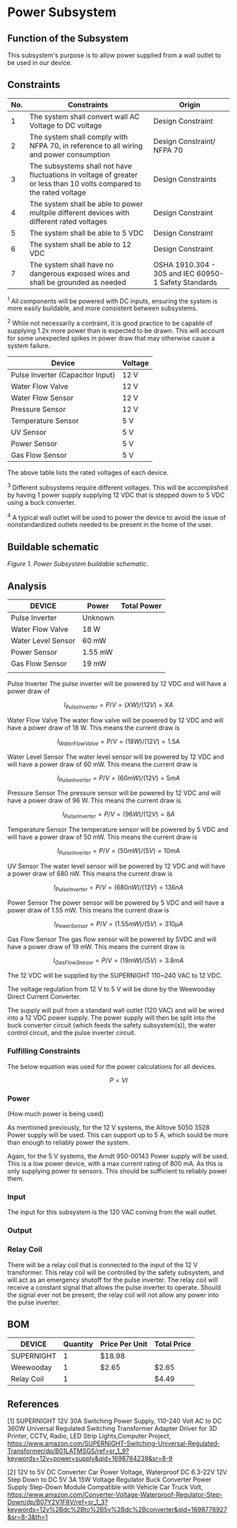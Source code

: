 # Power Subsystem

## Function of the Subsystem

This subsystem's purpose is to allow power supplied from a wall outlet to be used in our device.


## Constraints

| No. | Constraints                                                                         | Origin            |
| --- | ----------------------------------------------------------------------------------- | ----------------- |
| 1   | The system shall convert wall AC Voltage to DC voltage | Design Constraint |
| 2   | The system shall comply with NFPA 70, in reference to all wiring and power consumption| Design Constraint/ NFPA 70 |
| 3   | The subsystems shall not have fluctuations in voltage of greater or less than 10 volts compared to the rated voltage                          | Design Constraints |
| 4   | The system shall be able to power multpile different devices with different rated voltages | Design Constraint |
| 5   | The system shall be able to 5 VDC | Design Constraint |
| 6   | The system shall be able to 12 VDC | Design Constraint |
| 7   | The system shall have no dangerous exposed wires and shall be grounded as needed | OSHA 1910.304 - 305 and IEC 60950-1 Safety Standards |



<sup>1</sup> All components will be powered with DC inputs, ensuring the system is more easily buildable, and more consistent between subsystems.

<sup>2</sup> While not necessarily a contraint, it is good practice to be capable of supplying 1.2x more power than is expected to be drawn. This will account for some unexpected spikes in power draw that may otherwise cause a system failure.

| Device          | Voltage |
| ----------------- | ------------------------ |
| Pulse Inverter (Capacitor Input)     | 12 V                    |
| Water Flow Valve             | 12 V                   |
| Water Flow Sensor             | 12 V                    |
| Pressure Sensor             | 12 V                   |
| Temperature Sensor |  5 V         |
| UV Sensor           | 5 V             |
| Power Sensor            |  5 V                  |
| Gas Flow Sensor           | 5 V                   |


The above table lists the rated voltages of each device.

<sup>3</sup> Different subsystems require different voltages. This will be accomplished by having 1 power supply supplying 12 VDC that is stepped down to 5 VDC using a buck converter.

<sup>4</sup>  A typical wall outlet will be used to power the device to avoid the issue of nonstandardized outlets needed to be present in the home of the user.





## Buildable schematic 



*Figure 1. Power Subsystem buildable schematic.*




## Analysis

| DEVICE            | Power |Total Power |
| ----------------- | ------------------------ | ------------------------ | 
| Pulse Inverter    | Unknown                    |                    | 
| Water Flow Valve         | 18 W                     |                    | 
| Water Level Sensor            | 60 mW                    |                    | 
| Power Sensor            | 1.55 mW                    |                   | 
| Gas Flow Sensor            | 19 mW                   |                   |
|            |                  |                   |

Pulse Inverter
The pulse inverter will be powered by 12 VDC and will have a power draw of 
~~~math
I_{Pulse Inverter} = P/V = (XW)/(12V) = XA
~~~

Water Flow Valve
The water flow valve will be powered by 12 VDC and will have a power draw of 18 W. This means the current draw is
~~~math
I_{Water Flow Valve} = P/V = (18W)/(12V) = 1.5A
~~~

Water Level Sensor
The water level sensor will be powered by 12 VDC and will have a power draw of 60 mW. This means the current draw is
~~~math
I_{Pulse Inverter} = P/V = (60mW)/(12V) = 5mA
~~~

Pressure Sensor
The pressure sensor will be powered by 12 VDC and will have a power draw of 96 W. This means the current draw is
~~~math
I_{Pulse Inverter} = P/V = (96W)/(12V) = 8A
~~~

Temperature Sensor
The temperature sensor will be powered by 5 VDC and will have a power draw of 50 mW. This means the current draw is
~~~math
I_{Pulse Inverter} = P/V = (50mW)/(5V) = 10mA
~~~

UV Sensor
The water level sensor will be powered by 12 VDC and will have a power draw of 680 nW. This means the current draw is
~~~math
I_{Pulse Inverter} = P/V = (680nW)/(12V) = 136nA
~~~


Power Sensor
The power sensor will be powered by 5 VDC and will have a power draw of 1.55 mW. This means the current draw is
~~~math
I_{Power Sensor} = P/V = (1.55mW)/(5V) = 310μA
~~~

Gas Flow Sensor
The gas flow sensor will be powered by 5VDC and will have a power draw of 19 mW. This means the current draw is
~~~math
I_{Gas Flow Snesor} = P/V = (19mW)/(5V) = 3.8mA
~~~

The 12 VDC will be supplied by the SUPERNIGHT 110~240 VAC to 12 VDC.

The voltage regulation from 12 V to 5 V will be done by the Weewooday Direct Current Converter.

The supply will pull from a standard wall outlet (120 VAC) and will be wired into a 12 VDC power supply. The power supply will then be split into the buck converter circuit (which feeds the safety subsystem(s)), the water control circuit, and the pulse inverter circuit.

### Fulfilling Constraints




     

 The below equation was used for the power calculations for all devices.
~~~math
P = VI
~~~


### Power
(How much power is being used)

As mentioned previously, for the 12 V systems, the Alitove 5050 3528 Power supply will be used. This can support up to 5 A, which sould be more than enough to reliably power the system.

Again, for the 5 V systems, the Arndt 950-00143 Power supply will be used. This is a low power device, with a max current rating of 800 mA. As this is only supplying power to sensors. This should be sufficient to reliably power them.


### Input

The input for this subsystem is the 120 VAC coming from the wall outlet.

### Output


### Relay Coil

There will be a relay coil that is connected to the input of the 12 V transformer. This relay coil will be controlled by the safety subsystem, and will act as an emergency shutoff for the pulse inverter. The relay coil will receive a constant signal that allows the pulse inverter to operate. Should the signal ever not be present, the relay coil will not allow any power into the pulse inverter.


## BOM
| DEVICE            | Quantity | Price Per Unit | Total Price |
| ----------------- | -------- | -------------- | ----------- |
| SUPERNIGHT          | 1        | $18.98         |       |
| Weewooday            | 1        | $2.65          | $2.65       |
| Relay Coil            | 1       |          | $4.49       |

## References
[1] SUPERNIGHT 12V 30A Switching Power Supply, 110-240 Volt AC to DC 360W Universal Regulated Switching Transformer Adapter Driver for 3D Printer, CCTV, Radio, LED Strip Lights,Computer Project, https://www.amazon.com/SUPERNIGHT-Switching-Universal-Regulated-Transformer/dp/B01LATMSGS/ref=sr_1_9?keywords=12v+power+supply&qid=1698784239&sr=8-9

[2] 12V to 5V DC Converter Car Power Voltage, Waterproof DC 6.3-22V 12V Step Down to DC 5V 3A 15W Voltage Regulator Buck Converter Power Supply Step-Down Module Compatible with Vehicle Car Truck Volt, https://www.amazon.com/Converter-Voltage-Waterproof-Regulator-Step-Down/dp/B07Y2V1F8V/ref=sr_1_3?keywords=12v%2Bdc%2Bto%2B5v%2Bdc%2Bconverter&qid=1698778927&sr=8-3&th=1

